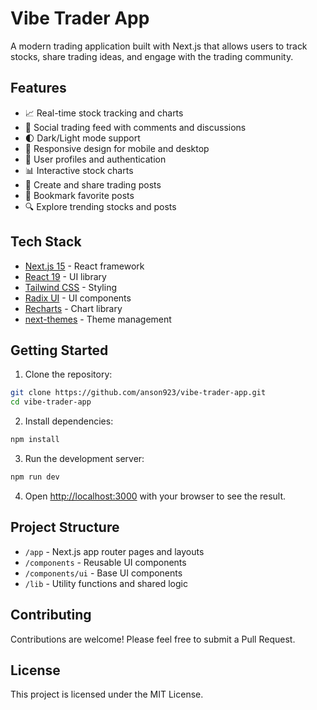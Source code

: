# Vibe Trader App

A modern trading application built with Next.js that allows users to track stocks, share trading ideas, and engage with the trading community.

## Features

- 📈 Real-time stock tracking and charts
- 💬 Social trading feed with comments and discussions
- 🌓 Dark/Light mode support
- 📱 Responsive design for mobile and desktop
- 👤 User profiles and authentication
- 📊 Interactive stock charts
- 📝 Create and share trading posts
- 🔖 Bookmark favorite posts
- 🔍 Explore trending stocks and posts

## Tech Stack

- [Next.js 15](https://nextjs.org/) - React framework
- [React 19](https://reactjs.org/) - UI library
- [Tailwind CSS](https://tailwindcss.com/) - Styling
- [Radix UI](https://www.radix-ui.com/) - UI components
- [Recharts](https://recharts.org/) - Chart library
- [next-themes](https://github.com/pacocoursey/next-themes) - Theme management

## Getting Started

1. Clone the repository:

```bash
git clone https://github.com/anson923/vibe-trader-app.git
cd vibe-trader-app
```

2. Install dependencies:

```bash
npm install
```

3. Run the development server:

```bash
npm run dev
```

4. Open [http://localhost:3000](http://localhost:3000) with your browser to see the result.

## Project Structure

- `/app` - Next.js app router pages and layouts
- `/components` - Reusable UI components
- `/components/ui` - Base UI components
- `/lib` - Utility functions and shared logic

## Contributing

Contributions are welcome! Please feel free to submit a Pull Request.

## License

This project is licensed under the MIT License.
